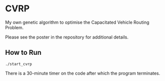 # CVRP
My own genetic algorithm to optimise the Capacitated Vehicle Routing Problem.

Please see the poster in the repository for additional details.

## How to Run
``` ./start_cvrp ```

There is a 30-minute timer on the code after which the program terminates.
